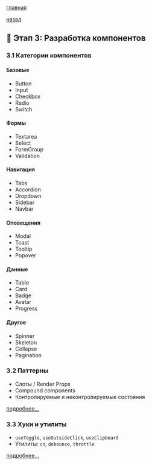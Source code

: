 

[главная](../../../README.md)


[назад](../../mainPageTech.md)

## 🧩 Этап 3: Разработка компонентов

### 3.1 Категории компонентов

#### Базовые
- Button
- Input
- Checkbox
- Radio
- Switch

#### Формы
- Textarea
- Select
- FormGroup
- Validation

#### Навигация
- Tabs
- Accordion
- Dropdown
- Sidebar
- Navbar

#### Оповещения
- Modal
- Toast
- Tooltip
- Popover

#### Данные
- Table
- Card
- Badge
- Avatar
- Progress

#### Другое
- Spinner
- Skeleton
- Collapse
- Pagination

### 3.2 Паттерны
- Слоты / Render Props
- Compound components
- Контролируемые и неконтролируемые состояния

[подробнее...](./patterns/patterns.md)

### 3.3 Хуки и утилиты
- `useToggle`, `useOutsideClick`, `useClipboard`
- Утилиты: `cn`, `debounce`, `throttle`

[подробнее...](./hooks/hooks.md)